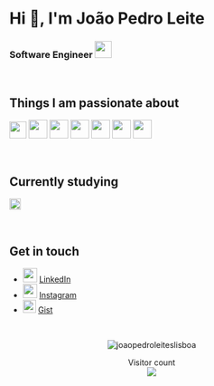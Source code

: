 <h1 align="left">Hi 👋, I'm João Pedro Leite</h1>
<h3 align="left"> Software Engineer <a href="https://invillia.com//"> 
  <img height="30" src="https://invillia.com/global-growth-framework/images/logo-invillia.svg"> 
</a>  </h3> 


<br/>

## Things I am passionate about

<p align="left">
 <img height="30" src="https://logodix.com/logo/1808489.jpg"/> 
 <img height="33" src="https://img.icons8.com/color/48/000000/java-coffee-cup-logo.png"/> 
 <img height="33" src="https://img.icons8.com/color/48/000000/python.png"/> 
 <img height="33" src="https://img.icons8.com/color/48/000000/angularjs.png"/> 
 <img height="33" src="https://gcloudlabs.com/wp-content/uploads/2017/08/openshift.svg"/> 
 
 <img height="33"  src="https://upload.wikimedia.org/wikipedia/commons/thumb/9/95/JBoss_logo.svg/640px-JBoss_logo.svg.png"/> 
 <img height="33"  src="https://img.icons8.com/color/48/000000/docker.png"/> 
  
</p>

<br/>

## Currently studying 
<p align="left">
  <img height="20"  src="https://www.vectorlogo.zone/logos/apache_kafka/apache_kafka-ar21.svg"/> 
</p>



<br/>

## Get in touch


- <img height="25" src="https://i.pinimg.com/originals/ce/09/3c/ce093c7214ad357bb665cfd2f66a8b6b.png"> [LinkedIn](https://www.linkedin.com/in/joaopedroleiteslisboa/)
- <img height="25" src="https://img.icons8.com/cute-clipart/50/000000/instagram-new.png"/> [Instagram](https://www.instagram.com/joaopedroleiteslisboa/?hl=pt-br)
- <img height="23" src="https://encrypted-tbn0.gstatic.com/images?q=tbn%3AANd9GcR_2ikcfGrwF0C3T31Fzy8u_DLHwCNHiJavjg&usqp=CAU"/> [Gist](https://gist.github.com/joaopedroleiteslisboa)

<br/>
<p align="center">
  <img src="https://github-readme-stats.vercel.app/api?username=joaopedroleiteslisboa&show_icons=true&theme=algolia" alt="joaopedroleiteslisboa" />
</p>
<p align="center">
  Visitor count<br>
  <img src="https://profile-counter.glitch.me/joaopedroleiteslisboa/count.svg"/>
</p>

